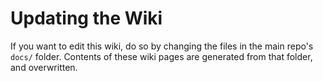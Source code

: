 # Updating the Wiki

If you want to edit this wiki, do so by changing the files in the main repo's `docs/` folder. Contents of these wiki pages are generated from that folder, and overwritten.